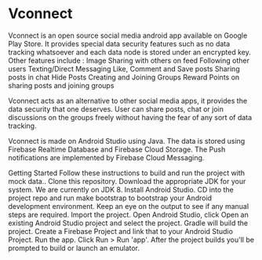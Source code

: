 # Vconnect

Vconnect is an open source social media android app available on Google Play Store. It provides special data security features such as  no data tracking whatsoever and each data node is stored under an encrypted key. Other features include : 
Image Sharing with others on feed
Following other users
Texting/Direct Messaging
Like, Comment and Save posts
Sharing posts in chat
Hide Posts
Creating and Joining Groups
Reward Points on sharing posts and joining groups

Vconnect acts as an alternative to other social media apps, it provides the data security that one deserves. User can share posts, chat or join discussions on the groups freely without having the fear of any sort of data tracking.

Vconnect is made on Android Studio using Java. The data is stored using Firebase Realtime Database and Firebase Cloud Storage. The Push notifications are implemented by Firebase Cloud Messaging. 

Getting Started
Follow these instructions to build and run the project with mock data..
Clone this repository.
Download the appropriate JDK for your system. We are currently on JDK 8.
Install Android Studio.
CD into the project repo and run make bootstrap to bootstrap your Android development environment. Keep an eye on the output to see if any manual steps are required.
Import the project. Open Android Studio, click Open an existing Android Studio project and select the project. Gradle will build the project.
Create a Firebase Project and link that to your Android Studio Project.
Run the app. Click Run > Run 'app'. After the project builds you'll be prompted to build or launch an emulator.

